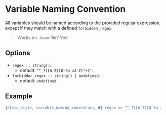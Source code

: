 # Variable Naming Convention

All variables should be named according to the provided regular expression,
except if they match with a defined `forbidden_regex`.

> Works on `.beam` file? Yes!

## Options

- `regex :: string()`.
  - default: `"^_?([A-Z][0-9a-zA-Z]*)$"`.
- `forbidden_regex :: string() | undefined`.
  - default: `undefined`.

## Example

```erlang
{elvis_style, variable_naming_convention, #{ regex => "^_?([A-Z][0-9a-zA-Z]*)$" }}
```
